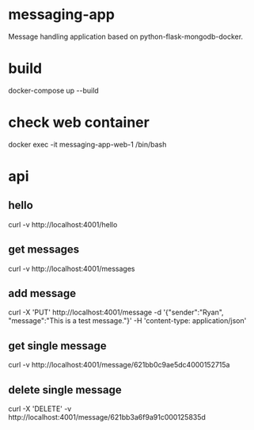 # messaging-app
Message handling application based on python-flask-mongodb-docker. 

# build
docker-compose up --build

# check web container
docker exec -it messaging-app-web-1 /bin/bash

# api

## hello
curl -v http://localhost:4001/hello

## get messages
curl -v http://localhost:4001/messages

## add message
curl -X 'PUT' http://localhost:4001/message -d '{"sender":"Ryan", "message":"This is a test message."}' -H 'content-type: application/json'

## get single message
curl -v http://localhost:4001/message/621bb0c9ae5dc4000152715a

## delete single message
curl -X 'DELETE' -v http://localhost:4001/message/621bb3a6f9a91c000125835d